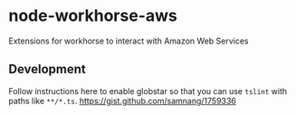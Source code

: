 # node-workhorse-aws
Extensions for workhorse to interact with Amazon Web Services

## Development
Follow instructions here to enable globstar so that you can use `tslint` with paths like `**/*.ts`.
https://gist.github.com/samnang/1759336